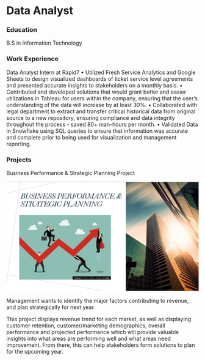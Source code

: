 # Data Analyst

### Education
B.S in Information Technology

### Work Experience
Data Analyst Intern at Rapid7
• Utilized Fresh Service Analytics and Google Sheets to design visualized dashboards of ticket service level agreements and presented accurate insights to stakeholders on a monthly basis.
• Contributed and developed solutions that would grant better and easier utilizations in Tableau for users within the company, ensuring that the user’s understanding of the data will increase by at least 30%.
• Collaborated with legal department to extract and transfer critical historical data from original source to a new repository, ensuring compliance and data integrity throughout the process - saved 80+ man-hours per month.
• Validated Data in Snowflake using SQL queries to ensure that information was accurate and complete prior to being used for visualization and management reporting.


### Projects
Business Performance & Strategic Planning Project

![image alt](https://github.com/cjeanmary14/chadwicks-portfolio/blob/57620aea59f64e2a5efe2a66b2aa70db50159e40/assets/Screenshot%202024-03-02%20175734.png)

Management wants to identify the major factors contributing to revenue, and plan strategically for next year. 

This project displays revenue trend for each market, as well as displaying customer retention, customer/marketing demographics, overall performance and projected performance which will provide valuable insights into what areas are performing well and what areas need improvement. From there, this can help stakeholders form solutions to plan for the upcoming year.
